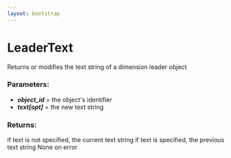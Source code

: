 ```yaml
---
layout: bootstrap
---
```


# LeaderText

Returns or modifies the text string of a dimension leader object
        

### Parameters:

- ***object_id*** = the object's identifier
- ***text[opt]*** = the new text string
        

### Returns:


if text is not specified, the current text string
if text is specified, the previous text string
None on error
        
